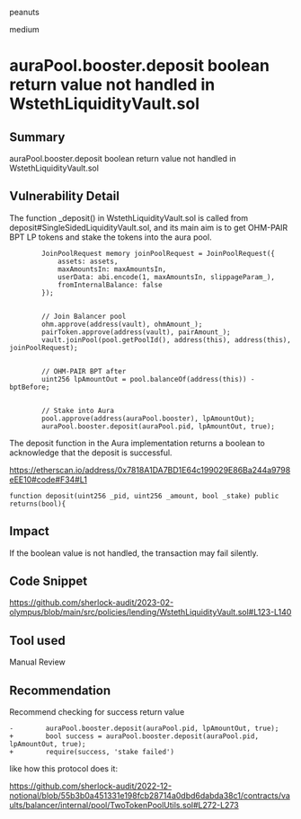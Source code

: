 peanuts

medium

# auraPool.booster.deposit boolean return value not handled in WstethLiquidityVault.sol

## Summary

auraPool.booster.deposit boolean return value not handled in WstethLiquidityVault.sol

## Vulnerability Detail

The function _deposit() in WstethLiquidityVault.sol is called from deposit#SingleSidedLiquidityVault.sol, and its main aim is to get OHM-PAIR BPT LP tokens and stake the tokens into the aura pool.

```solidity
        JoinPoolRequest memory joinPoolRequest = JoinPoolRequest({
            assets: assets,
            maxAmountsIn: maxAmountsIn,
            userData: abi.encode(1, maxAmountsIn, slippageParam_),
            fromInternalBalance: false
        });


        // Join Balancer pool
        ohm.approve(address(vault), ohmAmount_);
        pairToken.approve(address(vault), pairAmount_);
        vault.joinPool(pool.getPoolId(), address(this), address(this), joinPoolRequest);


        // OHM-PAIR BPT after
        uint256 lpAmountOut = pool.balanceOf(address(this)) - bptBefore;


        // Stake into Aura
        pool.approve(address(auraPool.booster), lpAmountOut);
        auraPool.booster.deposit(auraPool.pid, lpAmountOut, true);
```

The deposit function in the Aura implementation returns a boolean to acknowledge that the deposit is successful.

https://etherscan.io/address/0x7818A1DA7BD1E64c199029E86Ba244a9798eEE10#code#F34#L1

```solidity
function deposit(uint256 _pid, uint256 _amount, bool _stake) public returns(bool){
```

## Impact

If the boolean value is not handled, the transaction may fail silently.

## Code Snippet

https://github.com/sherlock-audit/2023-02-olympus/blob/main/src/policies/lending/WstethLiquidityVault.sol#L123-L140

## Tool used

Manual Review

## Recommendation

Recommend checking for success return value 

```solidity
-        auraPool.booster.deposit(auraPool.pid, lpAmountOut, true);
+        bool success = auraPool.booster.deposit(auraPool.pid, lpAmountOut, true);
+        require(success, 'stake failed')
```

like how this protocol does it:

https://github.com/sherlock-audit/2022-12-notional/blob/55b3b0a451331e198fcb28714a0dbd6dabda38c1/contracts/vaults/balancer/internal/pool/TwoTokenPoolUtils.sol#L272-L273
